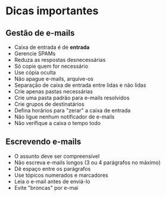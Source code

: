 # Dicas importantes

## Gestão de e-mails

- Caixa de entrada é de **entrada**
- Gerencie SPAMs
- Reduza as respostas desnecessárias
- Só copie quem for necessário
- Use cópia oculta
- Não apague e-mails, arquive-os
- Separação de caixa de entrada entre lidas e não lidas
- Crie apenas pastas necessárias
- Crie uma pasta padrão para e-mails resolvidos
- Crie grupos de destinatários
- Defina horários para "zerar" a caixa de entrada
- Não ligue nenhum notificador de e-mails
- Não verifique a caixa o tempo todo

## Escrevendo e-mails

- O assunto deve ser compreensível
- Não escreva e-mails longos (3 ou 4 parágrafos no máximo)
- Dê espaço entre os parágrafos
- Use tópicos numerados e marcadores
- Leia o e-mail antes de enviá-lo
- Evite "broncas" por e-mai

<!--stackedit_data:
eyJoaXN0b3J5IjpbMTYwNDQ1ODI2MiwtNDIzMzE1Njc2LC0xMD
E1OTU0NjI5XX0=
-->